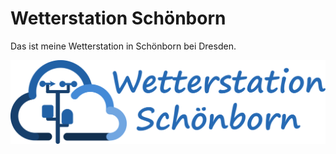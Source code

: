 # Wetterstation Schönborn
Das ist meine Wetterstation in Schönborn bei Dresden.

![Logo](images/logo.svg)
